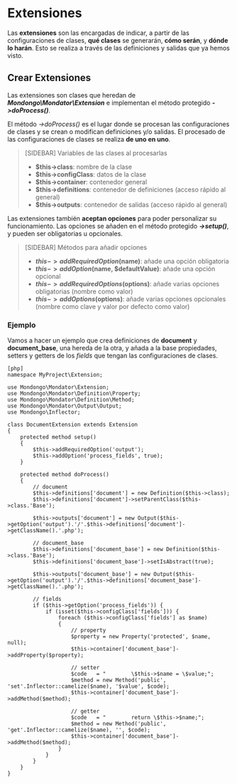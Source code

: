 Extensiones
===========

Las **extensiones** son las encargadas de indicar, a partir de las
configuraciones de clases, **qué clases** se generarán, **cómo serán**, y
**dónde lo harán**. Esto se realiza a través de las definiciones y salidas que
ya hemos visto.

Crear Extensiones
-----------------

Las extensiones son clases que heredan de **_Mondongo\Mondator\Extension_** e
implementan el método protegido **_->doProcess()_**.

El método _->doProcess()_ es el lugar donde se procesan las configuraciones de
clases y se crean o modifican definiciones y/o salidas. El procesado de las
configuraciones de clases se realiza **de uno en uno**.

>[SIDEBAR]
>Variables de las clases al procesarlas
>
>  * **$this->class**: nombre de la clase
>  * **$this->configClass**: datos de la clase
>  * **$this->container**: contenedor general
>  * **$this->definitions**: contenedor de definiciones (acceso rápido al general)
>  * **$this->outputs**: contenedor de salidas (acceso rápido al general)

Las extensiones también **aceptan opciones** para poder personalizar su
funcionamiento. Las opciones se añaden en el método protegido **_->setup()_**,
y pueden ser obligatorias u opcionales.

>[SIDEBAR]
>Métodos para añadir opciones
>
>  * **$this->addRequiredOption($name)**: añade una opción obligatoria
>  * **$this->addOption($name, $defaultValue)**: añade una opción opcional
>  * **$this->addRequiredOptions($options)**: añade varias opciones obligatorias (nombre como valor)
>  * **$this->addOptions($options)**: añade varias opciones opcionales (nombre como clave y valor por defecto como valor)

### Ejemplo

Vamos a hacer un ejemplo que crea definiciones de **document** y
**document_base**, una hereda de la otra, y añada a la base propiedades,
setters y getters de los *fields* que tengan las configuraciones de clases.

    [php]
    namespace MyProject\Extension;

    use Mondongo\Mondator\Extension;
    use Mondongo\Mondator\Definition\Property;
    use Mondongo\Mondator\Definition\Method;
    use Mondongo\Mondator\Output\Output;
    use Mondongo\Inflector;

    class DocumentExtension extends Extension
    {
        protected method setup()
        {
            $this->addRequiredOption('output');
            $this->addOption('process_fields', true);
        }

        protected method doProcess()
        {
            // document
            $this->definitions['document'] = new Definition($this->class);
            $this->definitions['document']->setParentClass($this->class.'Base');

            $this->outputs['document'] = new Output($this->getOption('output').'/'.$this->definitions['document']->getClassName().'.php');

            // document_base
            $this->definitions['document_base'] = new Definition($this->class.'Base');
            $this->definitions['document_base']->setIsAbstract(true);

            $this->outputs['document_base'] = new Output($this->getOption('output').'/'.$this->definitions['document_base']->getClassName().'.php');

            // fields
            if ($this->getOption('process_fields')) {
                if (isset($this->configClass['fields'])) {
                    foreach ($this->configClass['fields'] as $name)
                    {
                        // property
                        $property = new Property('protected', $name, null);
                        $this->container['document_base']->addProperty($property);

                        // setter
                        $code   = "        \$this->$name = \$value;";
                        $method = new Method('public', 'set'.Inflector::camelize($name), '$value', $code);
                        $this->container['document_base']->addMethod($method);

                        // getter
                        $code   = "        return \$this->$name;";
                        $method = new Method('public', 'get'.Inflector::camelize($name), '', $code);
                        $this->container['document_base']->addMethod($method);
                    }
                }
            }
        }
    }

